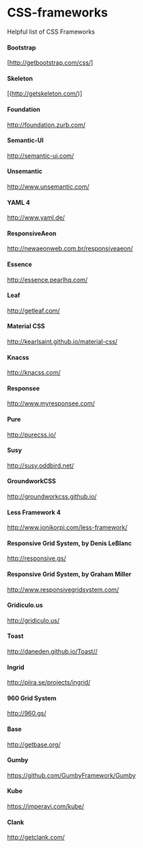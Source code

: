 # CSS-frameworks
Helpful list of CSS Frameworks

#### Bootstrap
[http://getbootstrap.com/css/]

#### Skeleton
[(http://getskeleton.com/)]

#### Foundation
http://foundation.zurb.com/

#### Semantic-UI
http://semantic-ui.com/

#### Unsemantic
http://www.unsemantic.com/

#### YAML 4
http://www.yaml.de/

#### ResponsiveAeon
http://newaeonweb.com.br/responsiveaeon/

#### Essence
http://essence.pearlhq.com/

#### Leaf
http://getleaf.com/

#### Material CSS
http://kearlsaint.github.io/material-css/

#### Knacss
http://knacss.com/

#### Responsee
http://www.myresponsee.com/

#### Pure
http://purecss.io/

#### Susy
http://susy.oddbird.net/

#### GroundworkCSS
http://groundworkcss.github.io/

#### Less Framework 4
http://www.jonikorpi.com/less-framework/

#### Responsive Grid System, by Denis LeBlanc
http://responsive.gs/

#### Responsive Grid System, by Graham Miller
http://www.responsivegridsystem.com/

#### Gridiculo.us
http://gridiculo.us/

#### Toast
http://daneden.github.io/Toast//

#### Ingrid
http://piira.se/projects/ingrid/

#### 960 Grid System
http://960.gs/

#### Base
http://getbase.org/

#### Gumby
https://github.com/GumbyFramework/Gumby

#### Kube
https://imperavi.com/kube/

#### Clank
http://getclank.com/
